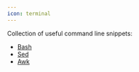 ```yaml
---
icon: terminal
---
```


Collection of useful command line snippets:
- [Bash](bash.md)
- [Sed](sed.md)
- [Awk](awk.md)
